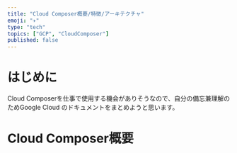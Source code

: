 ```yaml
---
title: "Cloud Composer概要/特徴/アーキテクチャ"
emoji: "✈️"
type: "tech"
topics: ["GCP", "CloudComposer"]
published: false
---
```


# はじめに
Cloud Composerを仕事で使用する機会がありそうなので、自分の備忘兼理解のためGoogle Cloud のドキュメントをまとめようと思います。

# Cloud Composer概要


